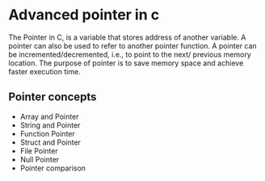 # Advanced pointer in c

The Pointer in C, is a variable that stores address of another variable.
A pointer can also be used to refer to another pointer function. 
A pointer can be incremented/decremented, i.e., to point to the next/ previous memory location. 
The purpose of pointer is to save memory space and achieve faster execution time.

## Pointer concepts
- Array and Pointer
- String and Pointer
- Function Pointer
- Struct and Pointer
- File Pointer
- Null Pointer
- Pointer comparison